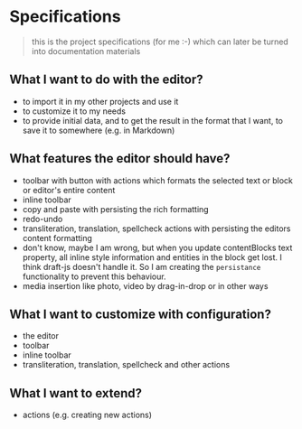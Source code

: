 # Specifications
> this is the project specifications (for me :-) which can later be turned into documentation materials

## What I want to do with the editor?
- to import it in my other projects and use it
- to customize it to my needs
- to provide initial data, and to get the result in the format that I want, to save it to somewhere (e.g. in Markdown)

## What features the editor should have?
- toolbar with button with actions which formats the selected text or block or editor's entire content
- inline toolbar
- copy and paste with persisting the rich formatting
- redo-undo
- transliteration, translation, spellcheck actions with persisting the editors content formatting
 - don't know, maybe I am wrong, but when you update contentBlocks text property, all inline style information and entities in the block get lost. I think draft-js doesn't handle it. So I am creating the `persistance` functionality to prevent this behaviour.
- media insertion like photo, video by drag-in-drop or in other ways

## What I want to customize with configuration?
- the editor
- toolbar
- inline toolbar
- transliteration, translation, spellcheck and other actions

## What I want to extend?
- actions (e.g. creating new actions)
